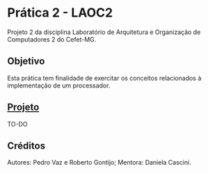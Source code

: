 # Prática 2 - LAOC2
Projeto 2 da disciplina Laboratório de Arquitetura e Organização de Computadores 2 do Cefet-MG.

## Objetivo
Esta prática tem finalidade de exercitar os conceitos relacionados à implementação de um processador.

## [Projeto](/projeto/)
TO-DO

## Créditos
Autores: Pedro Vaz e Roberto Gontijo;
Mentora: Daniela Cascini.
